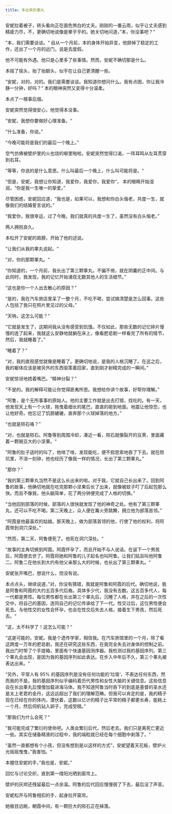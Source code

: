 ```yaml
---
title: 多出来的睾丸
---
```


安妮拉着被子，转头看向正在面色煞白的丈夫。刚刚的一番云雨，似乎让丈夫感到精疲力尽，不，更确切地说像是晕乎乎的。她关切地问道，”本，你没事吧？“

”本，我们需要谈谈。“ 自从一个月前，本的身体开始异变，他辞掉了稳定的工作，还出了一个月的远门，说是去度假。

他不可能有外遇。他只是心里多了些事情。然而，安妮不确切那是什么。

本摇了摇头，抬了抬额头，似乎在让自己更清醒一些。

”安妮，对的，对的。我们是需要谈谈。我知道你想问什么。我有点困，你让我冷静一分钟，好吗？“ 本的眼神突然又变得十分温柔。

本点了一根事后烟。

安妮突然觉得很安心，他觉得本没事。

”安妮，我想你要做好心理准备。“

”什么准备，你说。”

“今晚可能将是我们的最后一个晚上。”

空气仿佛被壁炉里的火也烧的噼里啪啦。安妮突然觉得口渴，一阵耳鸣从左耳贯穿到右耳。

”等等，你说的是什么意思。什么叫最后一个晚上，什么叫可能将是。“

”但是，安妮，我想让你知道，我爱你，我爱你，我爱你“， 本的眼睛开始湿润，“你是我一生唯一的挚爱。”

尽管困惑，安妮回应道，“我也是，如果可以，我想和你白头偕老，共度一生，就像我们的结婚誓言说的。”

“我爱你，我很幸运，过了今晚，我们就真的共度一生了，虽然没有白头偕老。” 

两人拥抱良久。

本松开了安妮的肩膀，开始了他的述说。

”让我们从我的睾丸说起。“

”对，你的那颗睾丸。“

“你知道的，一个月前，我长出了第三颗睾丸，不偏不倚，就在阴囊的正中间。与此同时，我发现，我的记忆开始涌现无数其他人的生活细节。”

“这也是你一个人出去散心的原因？”

“是的，我在汽车旅店里呆了一整个月，不吃不喝，尝试搞清楚是怎么回事。这些人包括了我只在照片里见过的父母。”

“天呐，这怎么可能？“

”它就是发生了，这期间我从没有感受到饥饿。不仅如此，那些无数的记忆碎片慢慢的连了起来，我就这么安静地就躺在床上，像看肥皂剧一样看完了所有的情节，然后，我就睡着了。”

“睡着了？”

“对，我的直观感觉就像是睡着了。更确切地说，是我的人格沉睡了。在这之后，我的躯体应该是被另外的东西驱策着回家，直到刚才射精完成的一瞬间。”

安妮惊讶地捂着嘴巴。“精神分裂？”

“不是的。我的解释可能让你觉得匪夷所思。我想给你讲个故事，好帮你理解。”

“阿鲁，是个无所事事的原始人。他的主要工作就是出去打猎，找吃的。有一天，他发现天上有一个火球，拖曳着细长的尾巴，直直的砸到地面。地震让他惊恐，也让他好奇。他忘记了饥肠辘辘，直奔那个火球掉落的地方。”

“也就是陨石咯？”

“对，也就是陨石。阿鲁等到周围冷却，凑近一看，陨石就像裂开的豆荚，里面藏着一颗豌豆大的小坚果。“

”阿鲁的肚子适时的叫了，他啃了啃，发现能吃，便不假思索地吞了下去。就在陨坑里，不消一刻钟，他也经历了像我一样的情况，长出了第三颗睾丸。”

”那你？”

“我的第三颗睾丸当然不是这么长出来的啦。对于我，它就自己长出来了。回到阿鲁的故事，他确切地就在吃完那颗小坚果后长了出来，就像被蚊子叮了后起包那么快。而且不像我，他头脑简单，花了两分钟便完成了人格的切换。”

“当他回到部落的时候，部落的人很快就发现了他的神奇之处。他有了第三颗睾丸，还可以不吃不喝。第二天晚上，众人便在篝火旁跳舞，拥立他为部落首领。”

“阿霞是他最喜欢的姑娘。那天晚上，做为部落首领的他，行使了他的权利，将阿霞带到洞穴深处。”

“然而，第二天，阿鲁便死了。他死在洞穴深处。“

”故事的主角切换到阿霞。阿霞怀孕了，而且开始不与人说话。在诞下一个男孩后，阿霞便去世了。阿霞将她和阿鲁的儿子起名也叫阿鲁。让我们姑且叫他阿鲁二。阿鲁二在他长到大约有他父亲那么大的时候，也长出了第三颗睾丸。“

安妮张开嘴巴，想说什么，但没有说。

本点点头，继续说道，”对，你没有猜错，我就是阿鲁和阿霞的后代。确切地说，我是阿鲁和阿霞的大约五百多代后裔。具体多少代，我没有去数。这五百多代人，每一代都是男性。每位男性都在长出第三个睾丸后，沉睡了人格，并在之后的一次性交中，将自己的基因，连同自己的记忆传承给了下一代。性交过后，这位男性便会死去。与他性交的女性会怀孕，也会在性交后失去人格，接着生下男孩，然后死去。“

”这，太不科学了！这怎么可能？“

“这是可能的，安妮。我是个遗传学家，相信我。在汽车旅馆里的一个月，除了看这跨度一万年的肥皂剧，我还在研究这些东西，在我完全失去对身体的控制之前。我出门时带了个手提箱，里面有个快速基因测序器。我检测过我的基因序列。第三个睾丸会出现，是因为我的基因序列如此表达。在步入中年后不久，第三个睾丸被表达出来。“

“另外，平常人有 95% 的基因序列是没有任何功能的‘垃圾’，不表达任何东西，然而我的不是。我的基因序列似乎编码着历代男性和女性大脑的关键信息。这些信息会在长出睾丸后慢慢加载进海马体。我不知道阿鲁当时吞下的到底是基督的圣水还是太上老君的金丹，这远远超出了我们的理解范畴。但我可以肯定的是，我的精子现在已经在你的体内，潜伏着，这数以亿计的精子比平常的精子都更长寿，能耗上一个月，然后伺机钻入卵子，完成受精。”

”那我们为什么会死？“

”我可能完成了繁衍的使命吧。人类会繁衍后代，然后老去。我们只是离死亡更近一些。其实在储备精液的过程中，我的端粒就已经在每个细胞中剥落了。“

“虽然一直都想有个小孩，但没有想到是以这样的方式”，安妮望着天花板，壁炉火光摇摇曳曳，”我害怕。“

本握住安妮的手，”我也是，安妮。”

回忆与讨论交织，直到第一缕阳光晒到窗帘上。

壁炉的灰烬还残留最后一点余温。阿鲁的后代回应慢慢弱了下去，最后没了声音。

安妮松开与阿鲁相扣的手，起身拉开窗帘。

她极目远眺，朝霞中间，有一颗巨大的陨石正在掉落。
